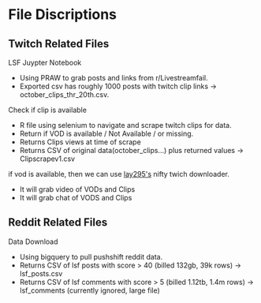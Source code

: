 # File Discriptions


## Twitch Related Files
LSF Juypter Notebook
 - Using PRAW to grab posts and links from r/Livestreamfail. 
 - Exported csv has roughly 1000 posts with twitch clip links -> october_clips_thr_20th.csv. 
 
Check if clip is available
 - R file using selenium to navigate and scrape twitch clips for data.   
 - Return if VOD is available / Not Available / or missing. 
 - Returns Clips views at time of scrape
 - Returns CSV of original data(october_clips...)  plus returned values -> Clipscrapev1.csv
 
if vod is available, then we can use [lay295's](https://github.com/lay295/TwitchDownloader) nifty twich downloader. 
 - It will grab video of VODs and Clips
 - It will grab chat of VODS and Clips
 
 
## Reddit Related Files

Data Download
 - Using bigquery to pull pushshift reddit data. 
 - Returns CSV of lsf posts with score >  40 (billed 132gb, 39k rows) -> lsf_posts.csv
 - Returns CSV of lsf comments with score > 5 (billed 1.12tb, 1.4m rows) -> lsf_comments (currently ignored, large file)
